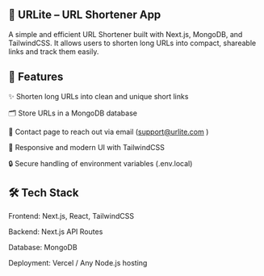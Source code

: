 ## 🔗 URLite – URL Shortener App

A simple and efficient URL Shortener built with Next.js, MongoDB, and TailwindCSS.
It allows users to shorten long URLs into compact, shareable links and track them easily.

## 🚀 Features

✨ Shorten long URLs into clean and unique short links

🗂️ Store URLs in a MongoDB database

📩 Contact page to reach out via email (support@urlite.com
)

🎨 Responsive and modern UI with TailwindCSS

🔒 Secure handling of environment variables (.env.local)

## 🛠️ Tech Stack

Frontend: Next.js, React, TailwindCSS

Backend: Next.js API Routes

Database: MongoDB

Deployment: Vercel / Any Node.js hosting
